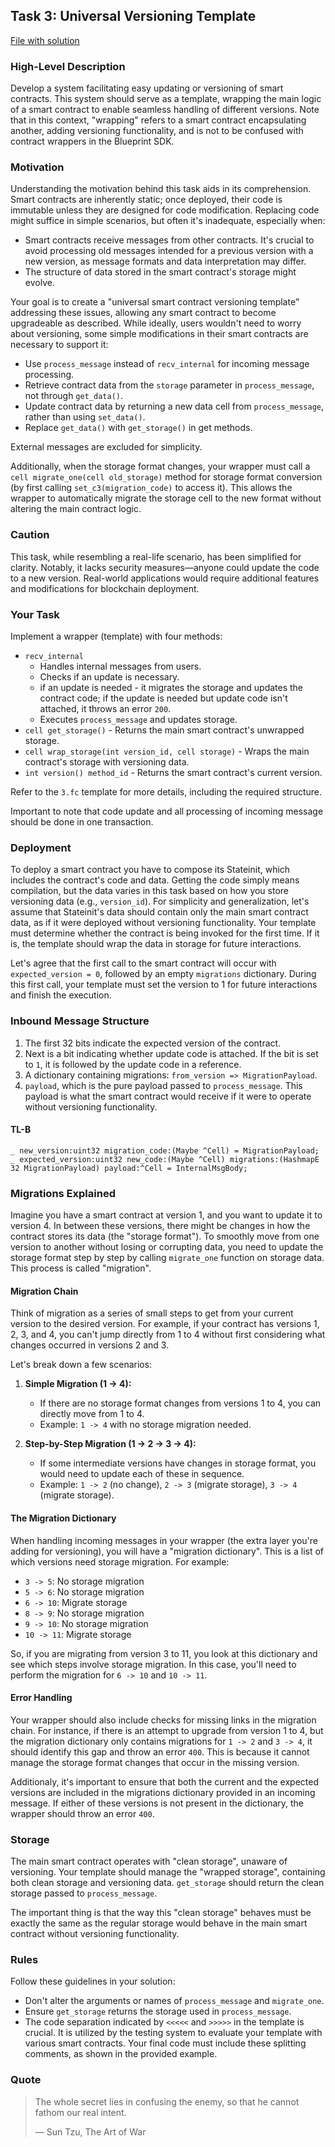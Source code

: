 ## Task 3: Universal Versioning Template

[File with solution](../contracts/task3.fc)

### High-Level Description

Develop a system facilitating easy updating or versioning of smart contracts. This system should serve as a template, wrapping the main logic of a smart contract to enable seamless handling of different versions. Note that in this context, "wrapping" refers to a smart contract encapsulating another, adding versioning functionality, and is not to be confused with contract wrappers in the Blueprint SDK.

### Motivation

Understanding the motivation behind this task aids in its comprehension. Smart contracts are inherently static; once deployed, their code is immutable unless they are designed for code modification. Replacing code might suffice in simple scenarios, but often it's inadequate, especially when:

-   Smart contracts receive messages from other contracts. It's crucial to avoid processing old messages intended for a previous version with a new version, as message formats and data interpretation may differ.
-   The structure of data stored in the smart contract's storage might evolve.

Your goal is to create a "universal smart contract versioning template" addressing these issues, allowing any smart contract to become upgradeable as described. While ideally, users wouldn't need to worry about versioning, some simple modifications in their smart contracts are necessary to support it:

-   Use `process_message` instead of `recv_internal` for incoming message processing.
-   Retrieve contract data from the `storage` parameter in `process_message`, not through `get_data()`.
-   Update contract data by returning a new data cell from `process_message`, rather than using `set_data()`.
-   Replace `get_data()` with `get_storage()` in get methods.

External messages are excluded for simplicity.

Additionally, when the storage format changes, your wrapper must call a `cell migrate_one(cell old_storage)` method for storage format conversion (by first calling `set_c3(migration_code)` to access it). This allows the wrapper to automatically migrate the storage cell to the new format without altering the main contract logic.

### Caution

This task, while resembling a real-life scenario, has been simplified for clarity. Notably, it lacks security measures—anyone could update the code to a new version. Real-world applications would require additional features and modifications for blockchain deployment.

### Your Task

Implement a wrapper (template) with four methods:

-   `recv_internal`
    -   Handles internal messages from users.
    -   Checks if an update is necessary.
    -   if an update is needed - it migrates the storage and updates the contract code; if the update is needed but update code isn't attached, it throws an error `200`.
    -   Executes `process_message` and updates storage.
-   `cell get_storage()` - Returns the main smart contract's unwrapped storage.
-   `cell wrap_storage(int version_id, cell storage)` - Wraps the main contract's storage with versioning data.
-   `int version() method_id` - Returns the smart contract's current version.

Refer to the `3.fc` template for more details, including the required structure.

Important to note that code update and all processing of incoming message should be done in one transaction.

### Deployment

To deploy a smart contract you have to compose its Stateinit, which includes the contract's code and data. Getting the code simply means compilation, but the data varies in this task based on how you store versioning data (e.g., `version_id`). For simplicity and generalization, let's assume that Stateinit's data should contain only the main smart contract data, as if it were deployed without versioning functionality. Your template must determine whether the contract is being invoked for the first time. If it is, the template should wrap the data in storage for future interactions.

Let's agree that the first call to the smart contract will occur with `expected_version = 0`, followed by an empty `migrations` dictionary. During this first call, your template must set the version to 1 for future interactions and finish the execution.

### Inbound Message Structure

1. The first 32 bits indicate the expected version of the contract.
2. Next is a bit indicating whether update code is attached. If the bit is set to `1`, it is followed by the update code in a reference.
3. A dictionary containing migrations: `from_version => MigrationPayload`.
4. `payload`, which is the pure payload passed to `process_message`. This payload is what the smart contract would receive if it were to operate without versioning functionality.

#### TL-B

```
_ new_version:uint32 migration_code:(Maybe ^Cell) = MigrationPayload;
_ expected_version:uint32 new_code:(Maybe ^Cell) migrations:(HashmapE 32 MigrationPayload) payload:^Cell = InternalMsgBody;
```

### Migrations Explained

Imagine you have a smart contract at version 1, and you want to update it to version 4. In between these versions, there might be changes in how the contract stores its data (the "storage format"). To smoothly move from one version to another without losing or corrupting data, you need to update the storage format step by step by calling `migrate_one` function on storage data. This process is called "migration".

#### Migration Chain

Think of migration as a series of small steps to get from your current version to the desired version. For example, if your contract has versions 1, 2, 3, and 4, you can't jump directly from 1 to 4 without first considering what changes occurred in versions 2 and 3.

Let's break down a few scenarios:

1. **Simple Migration (1 -> 4):**

    - If there are no storage format changes from versions 1 to 4, you can directly move from 1 to 4.
    - Example: `1 -> 4` with no storage migration needed.

2. **Step-by-Step Migration (1 -> 2 -> 3 -> 4):**

    - If some intermediate versions have changes in storage format, you would need to update each of these in sequence.
    - Example: `1 -> 2` (no change), `2 -> 3` (migrate storage), `3 -> 4` (migrate storage).

#### The Migration Dictionary

When handling incoming messages in your wrapper (the extra layer you're adding for versioning), you will have a "migration dictionary". This is a list of which versions need storage migration. For example:

-   `3 -> 5`: No storage migration
-   `5 -> 6`: No storage migration
-   `6 -> 10`: Migrate storage
-   `8 -> 9`: No storage migration
-   `9 -> 10`: No storage migration
-   `10 -> 11`: Migrate storage

So, if you are migrating from version 3 to 11, you look at this dictionary and see which steps involve storage migration. In this case, you'll need to perform the migration for `6 -> 10` and `10 -> 11`.

#### Error Handling

Your wrapper should also include checks for missing links in the migration chain. For instance, if there is an attempt to upgrade from version 1 to 4, but the migration dictionary only contains migrations for `1 -> 2` and `3 -> 4`, it should identify this gap and throw an error `400`. This is because it cannot manage the storage format changes that occur in the missing version.

Additionaly, it's important to ensure that both the current and the expected versions are included in the migrations dictionary provided in an incoming message. If either of these versions is not present in the dictionary, the wrapper should throw an error `400`.

### Storage

The main smart contract operates with "clean storage", unaware of versioning. Your template should manage the "wrapped storage", containing both clean storage and versioning data. `get_storage` should return the clean storage passed to `process_message`.

The important thing is that the way this "clean storage" behaves must be exactly the same as the regular storage would behave in the main smart contract without versioning functionality.

### Rules

Follow these guidelines in your solution:

-   Don't alter the arguments or names of `process_message` and `migrate_one`.
-   Ensure `get_storage` returns the storage used in `process_message`.
-   The code separation indicated by `<<<<<` and `>>>>>` in the template is crucial. It is utilized by the testing system to evaluate your template with various smart contracts. Your final code must include these splitting comments, as shown in the provided example.

### Quote

> The whole secret lies in confusing the enemy, so that he cannot fathom our real intent.
>
> ― Sun Tzu, The Art of War